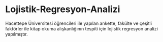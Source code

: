 # Lojistik-Regresyon-Analizi
Hacettepe Üniversitesi öğrencileri ile yapılan ankette, fakülte ve çeşitli faktörler ile kitap okuma alışkanlığının tespiti için lojistik regresyon analizi yapılmıştır.

